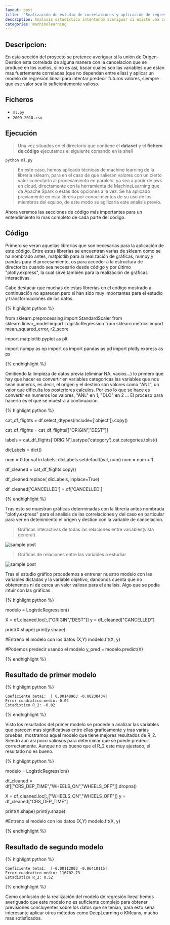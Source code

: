 ```yaml
---
layout: post
title:  "Realización de estudio de correlaciones y aplicación de regresión lineal sencilla"
description: Analisis estadistico intentando averiguar si existe una correlacion entre el origen y destino con la posibl cancelacion de un vuelo.
categories: machinelearning
---
```


## Descripcion:

En esta sección del proyecto se pretence averiguar si la unión de Origen-Destion esta correlada de alguna manera con la cancelacion que se produce en los vuelos, si no es asi, bscar cuales son las variables que estan mas fuertemente correladas (que no dependan entre ellas) y aplicar un modelo de regresión lineal para intentar predecir futuros valores, siempre que ese valor sea lo suficientemente valioso. 

## Ficheros 

* `ml.py`
* `2009-2018.csv`

## Ejecución

>Una vez situados en el directorio que contiene el **dataset** y el **fichero de código** ejecutamos el siguiente comando en la shell

    python ml.py

>En este caso, hemos aplicado técnicas de machine learning de la libreria sklearn, para en el caso de que salieran valores con un cierto valor conectarlo al procesamiento en paralelo, ya sea a partir de aws en cloud, directamente con la herramienta de MachineLearning que da Apache Spark o estas dos opciones a la vez. Se ha aplicado previamente en esta libreria por conocimientos de su uso de los miembros del equipo, de este modo se agilizaria este analisis previo.

Ahora veremos las secciones de código más importantes para un entendimiento lo mas completo de cada parte del código.

## Código

Primero se veran aquellas librerias que son necesarias para la aplicación de este código. Entre estas librerias se encuentran varias de sklearn como se ha nombrado antes, matplotlib para la realización de gráficas, numpy y pandas para el procesamiento, os para acceder a la estructura de directorios cuando sea necesario desde código y por último "plotly.express", la cual sirve también para la realización de gráficas interactivas.

Cabe destacar que muchas de estas librerias en el código mostrado a continuación no aparecen pero si han sido muy importantes para el estudio y transformaciones de los datos.

{% highlight python %}

from sklearn.preprocessing import StandardScaler
from sklearn.linear_model import LogisticRegression
from sklearn.metrics import mean_squared_error, r2_score

import matplotlib.pyplot as plt

import numpy as np 
import os 
import pandas as pd
import plotly.express as px

{% endhighlight %}

Omitiendo la limpieza de datos previa (eliminar NA, vacios...) lo primero que hay que hacer es convertir en variables categoricas las variables que nos sean numeros, es decir, el origen y el destino son valores como "ANL", un valor que dificulta los posteriores calculos. Por eso lo que se hace es convertir en numeros los valores, "ANL" en 1, "DLO" en 2 ... El proceso para hacerlo es el que se muestra a continuación.

{% highlight python %}

cat_df_flights = df.select_dtypes(include=['object']).copy()

cat_df_flights = cat_df_flights[["ORIGIN","DEST"]]

labels = cat_df_flights['ORIGIN'].astype('category').cat.categories.tolist()

dicLabels = dict()

num = 0
for val in labels:
    dicLabels.setdefault(val, num)
    num = num + 1

df_cleaned = cat_df_flights.copy()

df_cleaned.replace( dicLabels, inplace=True)

df_cleaned['CANCELLED'] = df['CANCELLED']

{% endhighlight %}

Tras esto se muestran gráficas determinadas con la libreria antes nombrada "plotly.express" para el analisis de las correlaciones y del caso en particular para ver en detenimiento el origen y destion con la variable de cancelacion.

>Gráficas interactivas de todas las relaciones entre variables(vista general)

![sample post]({{site.baseurl}}/images/grafica_grande.jpg)

>Gráficas de relaciones entre las variables a estudiar

![sample post]({{site.baseurl}}/images/grafica_peque.jpg)

Tras el estudio gráfico procedemos a entrenar nuestro modelo con las variables dictadas y la variable objetivo, dandonos cuenta que no obtenemos ni de cerca un valor valioso para el analisis. Algo que se podia intuir con las gráficas.

{% highlight python %}

modelo = LogisticRegression()

X = df_cleaned.loc[:,["ORIGIN","DEST"]]
y = df_cleaned["CANCELLED"]

print(X.shape)
print(y.shape)

#Entreno el modelo con los datos (X,Y)
modelo.fit(X, y)
 
#Podemos predecir usando el modelo
y_pred = modelo.predict(X)

{% endhighlight %}

## Resultado de primer modelo

{% highlight python %}

    Coeficiente beta1:  [ 0.00148963 -0.00230434]
    Error cuadratico medio: 0.02
    Estadistico R_2: -0.02

{% endhighlight %}

Visto los resultados del primer modelo se procede a analizar las variables que parecen mas significativas entre ellas graficamente y tras varias pruebas, mostramos aquel modelo que tiene mejores resultados de R_2. Siendo aun asi poco valiosos para determinar que se puede predecir correctamente. Aunque no es bueno que el R_2 este muy ajustado, el resultado no es bueno.

{% highlight python %}

modelo = LogisticRegression()

df_cleaned = df[["CRS_DEP_TIME","WHEELS_ON","WHEELS_OFF"]].dropna()

X = df_cleaned.loc[:,["WHEELS_ON","WHEELS_OFF"]]
y = df_cleaned["CRS_DEP_TIME"]

print(X.shape)
print(y.shape)

#Entreno el modelo con los datos (X,Y)
modelo.fit(X, y)

{% endhighlight %}

## Resultado de segundo modelo

{% highlight python %}

    Coeficiente beta1:  [-0.00112003 -0.06410115]
    Error cuadratico medio: 116702.73
    Estadistico R_2: 0.52

{% endhighlight %}

Como conlusión de la realización del modelo de regresión lineal hemos averiguado que este modelo no es suficiente complejo para obtener previsiones concluyentes sobre los datos que se tenian, para esto sería interesante aplicar otros métodos como DeepLearning o KMeans, mucho mas sotisficados.


